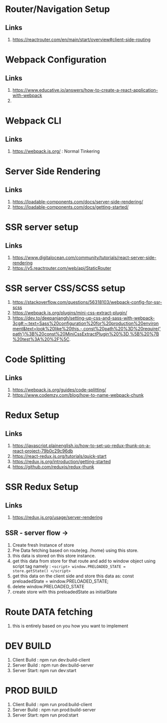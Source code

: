 # Router/Navigation Setup
## Links
1. https://reactrouter.com/en/main/start/overview#client-side-routing


# Webpack Configuration
## Links
1. https://www.educative.io/answers/how-to-create-a-react-application-with-webpack
2. 

# Webpack CLI
## Links
1. https://webpack.js.org/ : Normal Tinkering


# Server Side Rendering
## Links
1. https://loadable-components.com/docs/server-side-rendering/
2. https://loadable-components.com/docs/getting-started/

# SSR server setup
## Links
1. https://www.digitalocean.com/community/tutorials/react-server-side-rendering
2. https://v5.reactrouter.com/web/api/StaticRouter

# SSR server CSS/SCSS setup
1. https://stackoverflow.com/questions/56318103/webpack-config-for-ssr-scss
2. https://webpack.js.org/plugins/mini-css-extract-plugin/
3. https://dev.to/deepanjangh/setting-up-css-and-sass-with-webpack-3cg#:~:text=Sass%20configuration%20for%20production%20environment&text=look%20like%20this.-,const%20path%20%3D%20require('path')%3B%20const%20MiniCssExtractPlugin%20%3D,%5B%20%7B%20test%3A%20%2F%5C.

# Code Splitting
## Links
1. https://webpack.js.org/guides/code-splitting/
2. https://www.codemzy.com/blog/how-to-name-webpack-chunk

# Redux Setup
## Links
1. https://javascript.plainenglish.io/how-to-set-up-redux-thunk-on-a-react-project-79b0c29c96db
2. https://react-redux.js.org/tutorials/quick-start
3. https://redux.js.org/introduction/getting-started
4. https://github.com/reduxjs/redux-thunk

# SSR Redux Setup
## Links
1. https://redux.js.org/usage/server-rendering

## SSR - server flow -> 
1. Create fresh Instance of store
2. Pre Data fetching based on route(eg. /home) using this store. 
3. this data is stored on this store instance.
4. get this data from store for that route and add to window object using script tag
   namely : `<script> window.PRELOADED_STATE = store.getState() </script>`
5. get this data on the client side and store this data as: 
   const preloadedState = window.PRELOADED_STATE;
6. delete window.PRELOADED_STATE
7. create store with this preloadedState as initialState

# Route DATA fetching
1. this is entirely based on you how you want to implement


# DEV BUILD
1. Client Build : npm run dev:build-client
2. Server Build : npm run dev:build-server
3. Server Start: npm run dev:start

# PROD BUILD
1. Client Build : npm run prod:build-client
2. Server Build : npm run prod:build-server
3. Server Start: npm run prod:start

